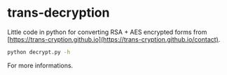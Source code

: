 # trans-decryption

Little code in python for converting RSA + AES encrypted forms from [https://trans-cryption.github.io](https://trans-cryption.github.io/contact).

```bash
python decrypt.py -h
```

For more informations.
